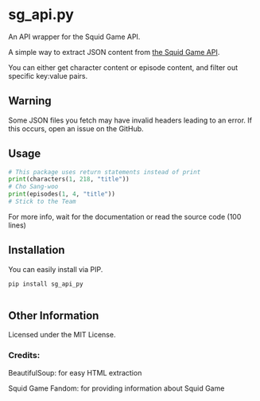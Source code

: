 # sg_api.py
An API wrapper for the Squid Game API.

A simple way to extract JSON content from [the Squid Game API](https://github.com/stainlesteel/squid-game-api).

You can either get character content or episode content, and filter out specific key:value pairs.

## Warning

Some JSON files you fetch may have invalid headers leading to an error.
If this occurs, open an issue on the GitHub.

## Usage
```python
# This package uses return statements instead of print
print(characters(1, 218, "title"))
# Cho Sang-woo
print(episodes(1, 4, "title"))
# Stick to the Team
```

For more info, wait for the documentation or read the source code (100 lines)
## Installation
You can easily install via PIP.
```bash
pip install sg_api_py
```
```
```
## Other Information

Licensed under the MIT License.
### Credits:

BeautifulSoup: for easy HTML extraction

Squid Game Fandom: for providing information about Squid Game
